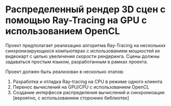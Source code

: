 # Распределенный рендер 3D сцен с помощью Ray-Tracing на GPU с использованием OpenCL

Проект предполагает реализацию алгоритма Ray-Tracing на нескольких синхронизирующихся компьютерах с использованием мощностей их видеокарт с целью увеличения скорости рендеринга. Сцены должны задаваться простым языком, разработанным в рамках проекта.

Проект должен быть реализован в несколько этапов:
1. Разработка и отладка Ray-tracing на CPU в режиме одного клиента
2. Перенос вычислений на GPU/CPU с использованием OpenCL
3. Создание интерфесов распределения вычислений и синхронизации [вероятно, с использованием сторонних библиотек]
